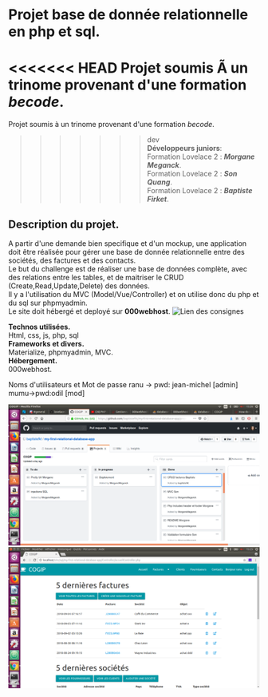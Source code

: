 Projet base de donnée relationnelle en php et sql.
==================================
<<<<<<< HEAD
Projet soumis Ã  un trinome provenant d'une formation _becode_.
=======
Projet soumis à un trinome provenant d'une formation _becode_.
>>>>>>> dev
<br/>**Développeurs juniors**:
<br/>Formation Lovelace 2 : **_Morgane Meganck_**.
<br/>Formation Lovelace 2 : **_Son Quang_**.
<br/>Formation Lovelace 2 : **_Baptiste Firket_**.

Description du projet.
----------------------
A partir d'une demande bien specifique et d'un mockup, une application doit être réalisée pour gérer une base de donnée relationnelle entre des sociétés, des factures et des contacts.
<br/>Le but du challenge est de réaliser une base de données complète, avec des relations entre les tables, et de maitriser le CRUD (Create,Read,Update,Delete) des données.
<br/>Il y a l'utilisation du MVC (Model/Vue/Controller) et on utilise donc du php et du sql sur phpmyadmin.
<br/>Le site doit hébergé et deployé sur **000webhost**.
![Lien des consignes](https://github.com/becodeorg/lovelace-2/tree/master/Projects/COGIPapp)

**Technos utilisées.**
<br/>Html, css, js, php, sql
<br/>**Frameworks et divers.**
<br/>Materialize, phpmyadmin, MVC.
<br/>**Hébergement.**
<br/>000webhost.

Noms d'utilisateurs et Mot de passe 
ranu -> pwd: jean-michel [admin]
mumu->pwd:odil [mod]

![kanban](/assets/images/kanbancogip.png)
![siteweb](/assets/images/cogipaccueil.png)
